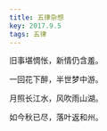 ```yaml
---
title: 五律杂想
key: 2017.9.5
tags: 五律
---
```


旧事堪惆怅，新情仍含羞。

一回花下醉，半世梦中游。

月照长江水，风吹雨山湖。

如今秋已尽，落叶返和州。

</br>

